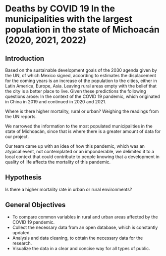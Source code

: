 # Deaths by COVID 19 In the municipalities with the largest population in the state of Michoacán (2020, 2021, 2022)



## Introduction
Based on the sustainable development goals of the 2030 agenda given by the UN, of which Mexico signed, according to estimates the displacement for the coming years is an increase of the population to the cities, either in Latin America, Europe, Asia. Leaving rural areas empty with the belief that the city is a better place to live. 
Given these predictions the following questions arose: In the context of the COVID 19 pandemic, which originated in China in 2019 and continued in 2020 and 2021.

Where is there higher mortality, rural or urban?
Weighing the readings from the UN reports. 

We narrowed the information to the most populated municipalities in the state of Michoacán, since that is where there is a greater amount of data for our project.

Our team came up with an idea of how this pandemic, which was an atypical event, not contemplated or an imponderable, we delimited it to a local context that could contribute to people knowing that a development in quality of life affects the mortality of this pandemic.

## Hypothesis

Is there a higher mortality rate in urban or rural environments?


## General Objectives
- To compare common variables in rural and urban areas affected by the COVID 19 pandemic.
- Collect the necessary data from an open database, which is constantly updated.
- Analysis and data cleaning, to obtain the necessary data for the research.
- Visualize the data in a clear and concise way for all types of public. 
